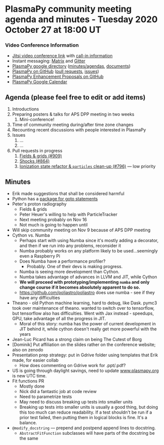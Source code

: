 # PlasmaPy community meeting agenda and minutes - Tuesday 2020 October 27 at 18:00 UT

### Video Conference Information
* [Jitsi video conference link](https://meet.jit.si/plasmapy) with [call-in information](https://meet.jit.si/static/dialInInfo.html?room=plasmapy) 
* Instant messaging: [Matrix](https://riot.im/app/#/room/#plasmapy:openastronomy.org) and [Gitter](https://gitter.im/PlasmaPy/Lobby)
* [PlasmaPy google directory](https://drive.google.com/drive/folders/0ByPG8nie6fTPMEIxTlZLZjdjYms?usp=sharing) ([minutes/agendas](https://drive.google.com/drive/folders/0ByPG8nie6fTPV1FQUEkzMTgtRTg?usp=sharing), [documents](https://drive.google.com/drive/folders/0ByPG8nie6fTPYzk2TEhTa1N6R0U?usp=sharing))
* [PlasmaPy on GitHub](https://github.com/PlasmaPy/plasmapy) ([pull requests](https://github.com/PlasmaPy/plasmapy/pulls), [issues](https://github.com/PlasmaPy/plasmapy/issues))
* [PlasmaPy Enhancement Proposals on GitHub](https://github.com/PlasmaPy/PlasmaPy-PLEPs)  
* [PlasmaPy Google Calendar](https://calendar.google.com/calendar?cid=bzVsb3ZkcW0zaWxsam00ZTlrMDd2cmw5bWdAZ3JvdXAuY2FsZW5kYXIuZ29vZ2xlLmNvbQ)

## Agenda (please feel free to edit or add items)

1. Introductions
2. Preparing posters & talks for APS DPP meeting in two weeks
    1. Mini-conference!
4. Time of community meeting during/after time zone changes
5. Recounting recent discussions with people interested in PlasmaPy
6. Issues
    1. ...
    2. ...
7. Pull requests in progress 
    1. [Fields & grids (#909)](https://github.com/PlasmaPy/PlasmaPy/pull/909)
    2. [Shocks (#864)](https://github.com/PlasmaPy/PlasmaPy/pull/864)
    3. [Ionization state refactor & `particles` clean-up (#796)](https://github.com/PlasmaPy/PlasmaPy/pull/796) — low priority
    

## Minutes

* Erik made suggestions that shall be considered harmful
* Python has a [package for goto statements](https://pypi.org/project/goto-statement/)
* Peter's proton radiography
    * Fields & grids
    * Peter Heuer's willing to help with ParticleTracker
    * Next meeting probably on Nov 16
    * Not much is going to happen until 
* Will skip community meeting on Nov 9 because of APS DPP meeting
* Cython vs. Numba
    * Perhaps start with using Numba since it's mostly adding a decorator, and then if we run into any problems, reconsider it
    * Numba probably works on any platform likely to be used...seemingly even a Raspberry Pi
    * Does Numba have a performance profiler?
        * Probably. One of their devs is making progress.
    * Numba is seeing more development than Cython.
    * Numba takes advantage of advances in LLVM and JIT, while Cython 
    * **We will proceed with prototyping/implementing `numba` and only change course if it becomes absolutely apparent to do so.**
    * https://github.com/poliastro/poliastro does use numba - see if they have any difficulties
* Theano - old Python machine learning, hard to debug, like Dask.  pymc3 took over maintenance of theano.  wanted to switch over to tensorflow, but tensorflow also has difficulties. Went with Jax instead - speedups, GPU, take advantage of all the progress in JIT.
    * Moral of this story: numba has the power of current development in JIT behind it, while cython doesn't really get more powerful with the years
* Jean-Luc Picard has a strong claim on being The Cutest of Borg
* [Dominik] Put affiliation on the slides rather on the conference website; also on zenodo
* Presentation prep strategy: put in Gdrive folder using templates that Erik made, for easier collab
    * How does commenting on Gdrive work for .ppt/.pdf?
* US is going through daylight savings, need to update www.plasmapy.org is new UTC time.
* Fit functions PR
    * Mostly done
    * Nick did a fantastic job at code review
    * Need to parametrize tests
    * May need to discuss breaking up tests into smaller units
    * Breaking up tests into smaller units is usually a good thing, but doing this too much can reduce readability. If a test shouldn't be run if a prior test failed, then putting them in logical blocks is fine.  It's a balance.
* `@modify_docstring` — prepend and postpend append lines to docstring.
    * `AbstractFitFunction` subclasses will have parts of the docstring be the same